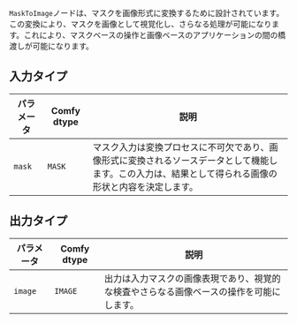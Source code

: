 
`MaskToImage`ノードは、マスクを画像形式に変換するために設計されています。この変換により、マスクを画像として視覚化し、さらなる処理が可能になります。これにより、マスクベースの操作と画像ベースのアプリケーションの間の橋渡しが可能になります。
## 入力タイプ
| パラメータ | Comfy dtype | 説明 |
|-----------|-------------|-------------|
| `mask`    | `MASK`      | マスク入力は変換プロセスに不可欠であり、画像形式に変換されるソースデータとして機能します。この入力は、結果として得られる画像の形状と内容を決定します。 |

## 出力タイプ
| パラメータ | Comfy dtype | 説明 |
|-----------|-------------|-------------|
| `image`   | `IMAGE`     | 出力は入力マスクの画像表現であり、視覚的な検査やさらなる画像ベースの操作を可能にします。 |